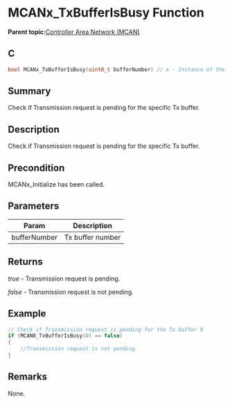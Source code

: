 # MCANx\_TxBufferIsBusy Function

**Parent topic:**[Controller Area Network \(MCAN\)](GUID-C9F1E50C-1EF0-4941-A9CB-89808C7C54AF.md)

## C

```c
bool MCANx_TxBufferIsBusy(uint8_t bufferNumber) // x - Instance of the MCAN peripheral
```

## Summary

Check if Transmission request is pending for the specific Tx buffer.

## Description

Check if Transmission request is pending for the specific Tx buffer.

## Precondition

MCANx\_Initialize has been called.

## Parameters

|Param|Description|
|-----|-----------|
|bufferNumber|Tx buffer number|

## Returns

*true* - Transmission request is pending.

*false* - Transmission request is not pending.

## Example

```c
// Check if Transmission request is pending for the Tx buffer 0
if (MCAN0_TxBufferIsBusy(0) == false)
{
    //Transmission request is not pending
}
```

## Remarks

None.

